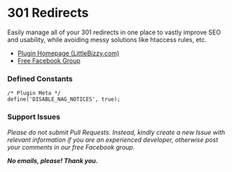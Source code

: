 # 301 Redirects

Easily manage all of your 301 redirects in one place to vastly improve SEO and usability, while avoiding messy solutions like htaccess rules, etc.

* [Plugin Homepage (LittleBizzy.com)](https://www.littlebizzy.com/plugins/301-redirects)
* [Free Facebook Group](https://www.facebook.com/groups/littlebizzy/)

### Defined Constants

    /* Plugin Meta */
    define('DISABLE_NAG_NOTICES', true);

### Support Issues

*Please do not submit Pull Requests. Instead, kindly create a new Issue with relevant information if you are an experienced developer, otherwise post your comments in our free Facebook group.*

***No emails, please! Thank you.***
